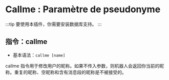 # Callme : Paramètre de pseudonyme

:::tip
要使用本插件，你需要安装数据库支持。
:::

## 指令：callme

- 基本语法：`callme [name]`

callme 指令用于修改用户的昵称。如果不传入参数，则机器人会返回你当前的昵称。重复的昵称、空昵称和含有消息段的昵称是不被接受的。
